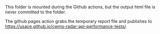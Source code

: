 This folder is mounted during the Github actions, but the output html file is never committed to the folder.

The github pages action grabs the temporary report file and publishes to https://usace.github.io/cwms-radar-api-performance-tests/.
